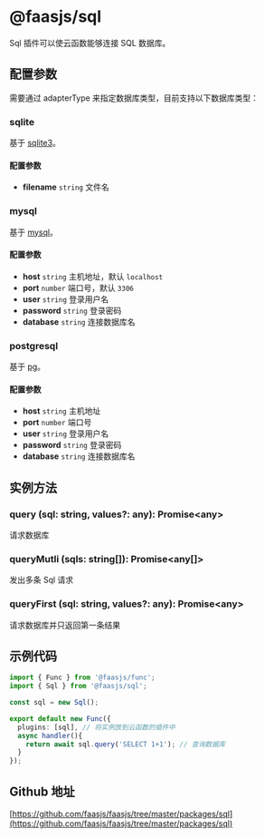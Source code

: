 # @faasjs/sql

Sql 插件可以使云函数能够连接 SQL 数据库。

## 配置参数

需要通过 adapterType 来指定数据库类型，目前支持以下数据库类型：

### sqlite

基于 [sqlite3](https://www.npmjs.com/package/sqlite3)。

#### 配置参数

- **filename** `string` 文件名

### mysql

基于 [mysql](https://www.npmjs.com/package/mysql)。

#### 配置参数

- **host** `string` 主机地址，默认 `localhost`
- **port** `number` 端口号，默认 `3306`
- **user** `string` 登录用户名
- **password** `string` 登录密码
- **database** `string` 连接数据库名

### postgresql

基于 [pg](https://www.npmjs.com/package/pg)。

#### 配置参数

- **host** `string` 主机地址
- **port** `number` 端口号
- **user** `string` 登录用户名
- **password** `string` 登录密码
- **database** `string` 连接数据库名

## 实例方法

### query (sql: string, values?: any): Promise\<any\>

请求数据库

### queryMutli (sqls: string[]): Promise\<any[]\>

发出多条 Sql 请求

### queryFirst (sql: string, values?: any): Promise\<any\>

请求数据库并只返回第一条结果

## 示例代码

```typescript
import { Func } from '@faasjs/func';
import { Sql } from '@faasjs/sql';

const sql = new Sql();

export default new Func({
  plugins: [sql], // 将实例放到云函数的插件中
  async handler(){
    return await sql.query('SELECT 1+1'); // 查询数据库
  }
});
```

## Github 地址

[https://github.com/faasjs/faasjs/tree/master/packages/sql](https://github.com/faasjs/faasjs/tree/master/packages/sql)
